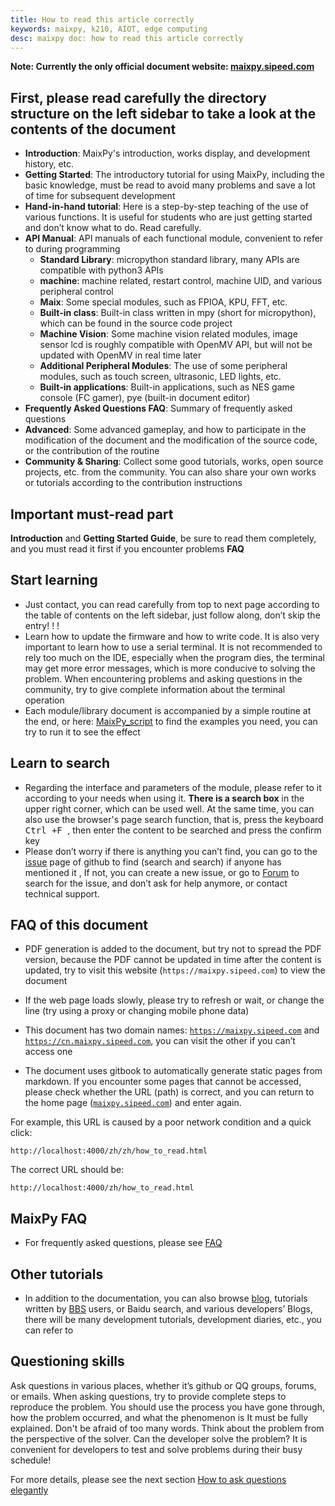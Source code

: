 ```yaml
---
title: How to read this article correctly
keywords: maixpy, k210, AIOT, edge computing
desc: maixpy ​​doc: how to read this article correctly
---
```



**Note: Currently the only official document website: [maixpy.sipeed.com](https://maixpy.sipeed.com)**


## First, please read carefully the directory structure on the left sidebar to take a look at the contents of the document

* **Introduction**: MaixPy's introduction, works display, and development history, etc.
* **Getting Started**: The introductory tutorial for using MaixPy, including the basic knowledge, must be read to avoid many problems and save a lot of time for subsequent development
* **Hand-in-hand tutorial**: Here is a step-by-step teaching of the use of various functions. It is useful for students who are just getting started and don’t know what to do. Read carefully.
* **API Manual**: API manuals of each functional module, convenient to refer to during programming
  * **Standard Library**: micropython standard library, many APIs are compatible with python3 APIs
  * **machine**: machine related, restart control, machine UID, and various peripheral control
  * **Maix**: Some special modules, such as FPIOA, KPU, FFT, etc.
  * **Built-in class**: Built-in class written in mpy (short for micropython), which can be found in the source code project
  * **Machine Vision**: Some machine vision related modules, image sensor lcd is roughly compatible with OpenMV API, but will not be updated with OpenMV in real time later
  * **Additional Peripheral Modules**: The use of some peripheral modules, such as touch screen, ultrasonic, LED lights, etc.
  * **Built-in applications**: Built-in applications, such as NES game console (FC gamer), pye (built-in document editor)
* **Frequently Asked Questions FAQ**: Summary of frequently asked questions
* **Advanced**: Some advanced gameplay, and how to participate in the modification of the document and the modification of the source code, or the contribution of the routine
* **Community & Sharing**: Collect some good tutorials, works, open source projects, etc. from the community. You can also share your own works or tutorials according to the contribution instructions

## Important must-read part

**Introduction** and **Getting Started Guide**, be sure to read them completely, and you must read it first if you encounter problems **FAQ**


## Start learning

* Just contact, you can read carefully from top to next page according to the table of contents on the left sidebar, just follow along, don’t skip the entry! ! !
* Learn how to update the firmware and how to write code. It is also very important to learn how to use a serial terminal. It is not recommended to rely too much on the IDE, especially when the program dies, the terminal may get more error messages, which is more conducive to solving the problem. When encountering problems and asking questions in the community, try to give complete information about the terminal operation
* Each module/library document is accompanied by a simple routine at the end, or here: [MaixPy_script](https://github.com/sipeed/MaixPy_scripts) to find the examples you need, you can try to run it to see the effect

## Learn to search

* Regarding the interface and parameters of the module, please refer to it according to your needs when using it. **There is a search box** in the upper right corner, which can be used well. At the same time, you can also use the browser's page search function, that is, press the keyboard <kbd> Ctrl +F </kbd>, then enter the content to be searched and press the confirm key
* Please don’t worry if there is anything you can’t find, you can go to the [issue](https://github.com/sipeed/MaixPy/issues) page of github to find (search and search) if anyone has mentioned it , If not, you can create a new issue, or go to [Forum](https://bbs.sipeed.com) to search for the issue, and don’t ask for help anymore, or contact technical support.

## FAQ of this document

* PDF generation is added to the document, but try not to spread the PDF version, because the PDF cannot be updated in time after the content is updated, try to visit this website (`https://maixpy.sipeed.com`) to view the document

* If the web page loads slowly, please try to refresh or wait, or change the line (try using a proxy or changing mobile phone data)

* This document has two domain names: [`https://maixpy.sipeed.com`](https://maixpy.sipeed.com) and [`https://cn.maixpy.sipeed.com`](https://cn.maixpy.sipeed.com), you can visit the other if you can’t access one

* The document uses gitbook to automatically generate static pages from markdown. If you encounter some pages that cannot be accessed, please check whether the URL (path) is correct, and you can return to the home page ([`maixpy.sipeed.com`](https://maixpy.sipeed.com)) and enter again.

For example, this URL is caused by a poor network condition and a quick click:
```
http://localhost:4000/zh/zh/how_to_read.html
```
The correct URL should be:
```
http://localhost:4000/zh/how_to_read.html
```



## MaixPy FAQ

* For frequently asked questions, please see [FAQ](./others/maixpy_faq.md)


## Other tutorials

* In addition to the documentation, you can also browse [blog](http://blog.sipeed.com), tutorials written by [BBS](https://bbs.sipeed.com) users, or Baidu search, and various developers’ Blogs, there will be many development tutorials, development diaries, etc., you can refer to

## Questioning skills

Ask questions in various places, whether it’s github or QQ groups, forums, or emails. When asking questions, try to provide complete steps to reproduce the problem. You should use the process you have gone through, how the problem occurred, and what the phenomenon is It must be fully explained. Don't be afraid of too many words. Think about the problem from the perspective of the solver. Can the developer solve the problem? It is convenient for developers to test and solve problems during their busy schedule!

For more details, please see the next section [How to ask questions elegantly](./how_to_ask.md)

